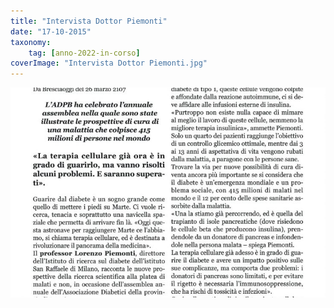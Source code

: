 ```yaml
---
title: "Intervista Dottor Piemonti"
date: "17-10-2015"
taxonomy: 
    tag: [anno-2022-in-corso]
coverImage: "Intervista Dottor Piemonti.jpg"
---
```


![Intervista Dottor Piemonti](images/Intervista%20Dottor%20Piemonti.jpg)
